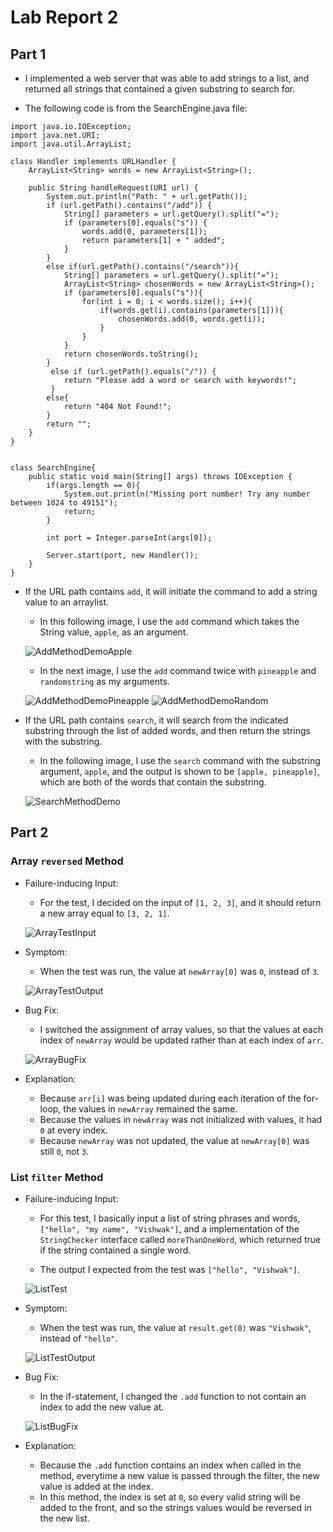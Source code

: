 # Lab Report 2
## Part 1

- I implemented a web server that was able to add strings to a list, and returned all strings that contained a given substring to search for.

- The following code is from the SearchEngine.java file:

```
import java.io.IOException; 
import java.net.URI; 
import java.util.ArrayList;

class Handler implements URLHandler { 
    ArrayList<String> words = new ArrayList<String>();

    public String handleRequest(URI url) {
        System.out.println("Path: " + url.getPath());
        if (url.getPath().contains("/add")) {
            String[] parameters = url.getQuery().split("=");
            if (parameters[0].equals("s")) {
                words.add(0, parameters[1]);
                return parameters[1] + " added";
            }
        }
        else if(url.getPath().contains("/search")){
            String[] parameters = url.getQuery().split("=");
            ArrayList<String> chosenWords = new ArrayList<String>();
            if (parameters[0].equals("s")){
                for(int i = 0; i < words.size(); i++){
                    if(words.get(i).contains(parameters[1])){
                        chosenWords.add(0, words.get(i));
                    }
                }
            }
            return chosenWords.toString();
        }
         else if (url.getPath().equals("/")) {
            return "Please add a word or search with keywords!";
         }
        else{
            return "404 Not Found!";
        }
        return "";
    }
}


class SearchEngine{
    public static void main(String[] args) throws IOException {
        if(args.length == 0){
            System.out.println("Missing port number! Try any number between 1024 to 49151");
            return;
        }

        int port = Integer.parseInt(args[0]);

        Server.start(port, new Handler());
    }
}
```
- If the URL path contains `add`, it will initiate the command to add a string value to an arraylist. 

    - In this following image, I use the `add` command which takes the String value, `apple`, as an argument.

    ![AddMethodDemoApple](SearchAddDemo.png)
    
    - In the next image, I use the `add` command twice with `pineapple` and `randomstring` as my arguments.

    ![AddMethodDemoPineapple](SearchAddDemoPineapple.png)
    ![AddMethodDemoRandom](SearchAddDemoRandom.png)

- If the URL path contains `search`, it will search from the indicated substring through the list of added words, and then return the strings with the substring.

    - In the following image, I use the `search` command with the substring argument, `apple`, and the output is shown to be `[apple, pineapple]`, which are both of the words that contain the substring.

    ![SearchMethodDemo](SearchMethodDemo.png)

## Part 2

### Array `reversed` Method

- Failure-inducing Input:

    - For the test, I decided on the input of `[1, 2, 3]`, and it should return a new array equal to `[3, 2, 1]`.

    ![ArrayTestInput](InputArrayTest.png)

- Symptom:

    - When the test was run, the value at `newArray[0]` was `0`, instead of `3`.

    ![ArrayTestOutput](ArrayTestOutput.png)

- Bug Fix:

    - I switched the assignment of array values, so that the values at each index of `newArray` would be updated rather than at each index of `arr`.
    
    ![ArrayBugFix](ArrayBugFix.png)

- Explanation:

    - Because `arr[i]` was being updated during each iteration of the for-loop, the values in `newArray` remained the same. 
    - Because the values in `newArray` was not initialized with values, it had `0` at every index. 
    - Because `newArray` was not updated, the value at `newArray[0]` was still `0`, not `3`.

### List `filter` Method

- Failure-inducing Input:

    - For this test, I basically input a list of string phrases and words, `["hello", "my name", "Vishwak"]`, and a implementation of the `StringChecker` interface called `moreThanOneWord`, which returned true if the string contained a single word.

    - The output I expected from the test was `["hello", "Vishwak"]`.

    ![ListTest](InputListTest.png)

- Symptom:

    - When the test was run, the value at `result.get(0)` was `"Vishwak"`, instead of `"hello"`.

    ![ListTestOutput](ListTestOutput.png)

- Bug Fix:

    - In the if-statement, I changed the `.add` function to not contain an index to add the new value at.

    ![ListBugFix](ListBugFix.png)

- Explanation:

    - Because the `.add` function contains an index when called in the method, everytime a new value is passed through the filter, the new value is added at the index. 
    - In this method, the index is set at `0`, so every valid string will be added to the front, and so the strings values would be reversed in the new list.

